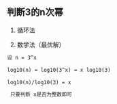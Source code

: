 ## 判断3的n次幂

1. 循环法

2. 数学法（最优解）

```latex
设 n = 3^x

log10(n) = log10(3^x) = x log10(3)

log10(n)/log10(3) = x

 只要判断 x是否为整数即可
 ```
